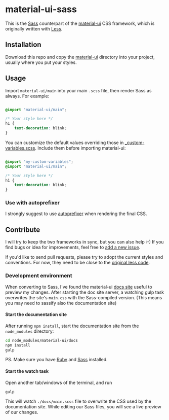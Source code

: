 material-ui-sass
================

This is the [Sass](http://www.sass-lang.com) counterpart of the [material-ui](https://github.com/callemall/material-ui) CSS framework, which is originally written with [Less](https://github.com/callemall/material-ui).

## Installation

Download this repo and copy the [material-ui](material-ui) directory into your project, usually where you put your styles.

## Usage

Import `material-ui/main` into your main `.scss` file, then render Sass as always. For example:

```scss

@import "material-ui/main";

/* Your style here */
h1 {
    text-decoration: blink;
}

```

You can customize the default values overriding those in [_custom-variables.scss](material-ui/variables/_custom-variables.scss). Include them before importing material-ui: 

```scss

@import "my-custom-variables";
@import "material-ui/main";

/* Your style here */
h1 {
    text-decoration: blink;
}

```

### Use with autoprefixer

I strongly suggest to use [autoprefixer](https://github.com/postcss/autoprefixer) when rendering the final CSS.

## Contribute

I will try to keep the two frameworks in sync, but you can also help :-)
If you find bugs or idea for improvements, feel free to [add a new issue](https://github.com/gpbl/material-ui-sass/issues/new).

If you'd like to send pull requests, please try to adopt the current styles and conventions. For now, they need to be close to the [original less code](https://github.com/callemall/material-ui/blob/master/src/less). 

### Development environment 

When converting to Sass, I've found the material-ui [docs site](https://github.com/callemall/material-ui/tree/master/docs) useful to preview my changes. After starting the doc site server, a watching gulp task overwrites the site's `main.css` with the Sass-compiled version. (This means you may need to sassify also the documentation site)

#### Start the documentation site

After running `npm install`, start the documentation site from the `node_modules` directory:

```bash
cd node_modules/material-ui/docs
npm install
gulp
```

PS. Make sure you have [Ruby](https://www.ruby-lang.org/en/downloads/) and [Sass](http://sass-lang.com/install) installed.

#### Start the watch task

Open another tab/windows of the terminal, and run

```
gulp
```

This will watch `./docs/main.scss` file to overwrite the CSS used by the documentation site. While editing our Sass files, you will see a live preview of our changes.
